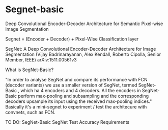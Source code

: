 # Segnet-basic
Deep Convolutional Encoder-Decoder Architecture for Semantic Pixel-wise Image Segmentation

Segnet = (Encoder + Decoder) + Pixel-Wise Classification layer

SegNet: A Deep Convolutional Encoder-Decoder Architecture for Image Segmentation (Vijay Badrinarayanan, Alex Kendall, Roberto Cipolla, Senior Member, IEEE) arXiv:1511.00561v3

What is SegNet-Basic?

"In order to analyse SegNet and compare its performance with FCN (decoder variants) we use a smaller version of SegNet, termed SegNet-Basic , which ha 4 encoders and 4 decoders. All the encoders in SegNet-Basic perform max-pooling and subsampling and the corresponding decoders upsample its input using the received max-pooling indices."
Basically it's a mini-segnet to experiment / test the architecure with convnets, such as FCN.


TO DO: 
 SegNet-Basic
 SegNet
 Test Accuracy
 Requirements
